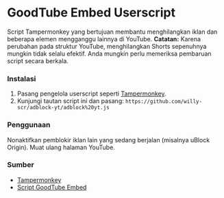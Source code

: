 # GoodTube Embed Userscript

Script Tampermonkey yang bertujuan membantu menghilangkan iklan dan beberapa elemen mengganggu lainnya di YouTube. **Catatan:** Karena perubahan pada struktur YouTube, menghilangkan Shorts sepenuhnya mungkin tidak selalu efektif. Anda mungkin perlu memeriksa pembaruan script secara berkala.

### Instalasi

1.  Pasang pengelola userscript seperti [Tampermonkey](https://www.tampermonkey.net/).
2.  Kunjungi tautan script ini dan pasang: `https://github.com/willy-scr/adblock-yt/adblock%20yt.js`

### Penggunaan

Nonaktifkan pemblokir iklan lain yang sedang berjalan (misalnya uBlock Origin). Muat ulang halaman YouTube.

### Sumber

*   [Tampermonkey](https://www.tampermonkey.net/)
*   [Script GoodTube Embed](https://github.com/goodtube4u/goodtube/raw/refs/heads/main/beta/goodtube-embed.user.js) 